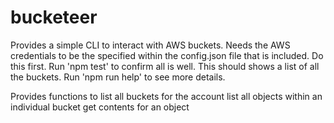 # bucketeer

Provides a simple CLI to interact with AWS buckets.
Needs the AWS credentials to be the specified within the config.json file that is included. Do this first.
Run 'npm test' to confirm all is well. This should shows a list of all the buckets.
Run 'npm run help' to see more details.

Provides functions to 
    list all buckets for the account
    list all objects within an individual bucket
    get contents for an object  